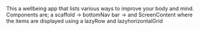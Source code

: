 This a wellbeing app that lists various ways to improve your body and mind.
Components are; a scaffold -> bottomNav bar -> and ScreenContent where the items are displayed using a lazyRow and lazyhorizontalGrid
